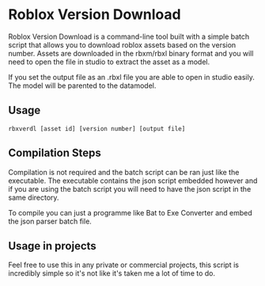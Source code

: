 # Roblox Version Download

Roblox Version Download is a command-line tool built with a simple batch script that allows you to download roblox assets based on the version number.
Assets are downloaded in the rbxm/rbxl binary format and you will need to open the file in studio to extract the asset as a model.

If you set the output file as an .rbxl file you are able to open in studio easily. The model will be parented to the datamodel.

## Usage

```
rbxverdl [asset id] [version number] [output file]
```

## Compilation Steps

Compilation is not required and the batch script can be ran just like the executable. The executable contains the json script embedded however and if you are using the batch script you will need to have the json script in the same directory.

To compile you can just a programme like Bat to Exe Converter and embed the json parser batch file.

## Usage in projects

Feel free to use this in any private or commercial projects, this script is incredibly simple so it's not like it's taken me a lot of time to do.
